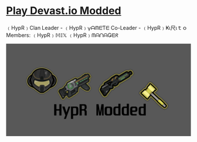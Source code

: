 # <a href="https://devastmod.github.io/" class="button big">Play Devast.io Modded</a>
﹙HypR﹚Clan
Leader -    ﹙HypR﹚𐍅ᗩᗰᗴƬᗴ
Co-Leader - ﹙HypR﹚Ҝι尺ιｔｏ
Members: 
﹙HypR﹚𝕄𝕀𝕏
﹙HypR﹚ᗰᗩᑎᗩǤᗴᖇ

![DevastMod.github.io](https://raw.githubusercontent.com/DevastMod/DevastMod.github.io/main/img/HypR-Modded-Github.png)
